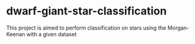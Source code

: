 # dwarf-giant-star-classification
This project is aimed to perform classification on stars using the Morgan-Keenan with a given dataset
